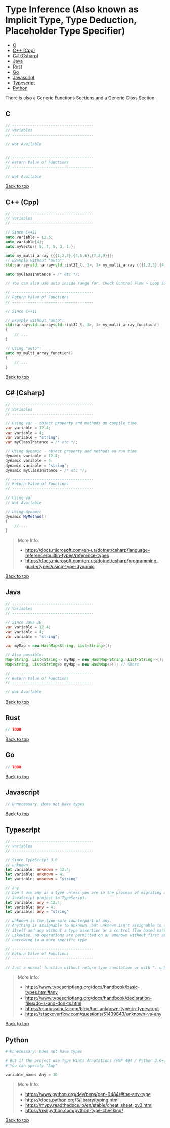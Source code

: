 # Type Inference (Also known as Implicit Type, Type Deduction, Placeholder Type Specifier)

- [C](#c)
- [C++ (Cpp)](#c-cpp)
- [C# (Csharp)](#c-csharp)
- [Java](#java)
- [Rust](#rust)
- [Go](#go)
- [Javascript](#javascript)
- [Typescript](#typescript)
- [Python](#python)

There is also a Generic Functions Sections and a Generic Class Section

## C

```C
// ------------------------------------
// Variables
// ------------------------------------

// Not Available


// ------------------------------------
// Return Value of Functions
// ------------------------------------

// Not Available
```

[Back to top](#top)

## C++ (Cpp)

```Cpp
// ------------------------------------
// Variables
// ------------------------------------

// Since C++11
auto variable = 12.5;
auto variable{4};
auto myVector{ 9, 7, 5, 3, 1 };

auto my_multi_array {{{1,2,3},{4,5,6},{7,8,9}}};
// Example without "auto":
std::array<std::array<std::int32_t, 3>, 3> my_multi_array {{{1,2,3},{4,5,6},{7,8,9}}};

auto myClassInstance = /* etc */;

// You can also use auto inside range for. Check Control Flow > Loop Section

// ------------------------------------
// Return Value of Functions
// ------------------------------------

// Since C++11

// Example without "auto":
std::array<std::array<std::int32_t, 3>, 3> my_multi_array_function()
{
	// ...
}

// Using "auto":
auto my_multi_array_function()
{
	// ...
}
```

[Back to top](#top)

## C# (Csharp)

```Cs
// ------------------------------------
// Variables
// ------------------------------------

// Using var - object property and methods on compile time
var variable = 12.4;
var variable = 4;
var variable = "string";
var myClassInstance = /* etc */;

// Using dynamic - object property and methods on run time
dynamic variable = 12.4;
dynamic variable = 4;
dynamic variable = "string";
dynamic myClassInstance = /* etc */;

// ------------------------------------
// Return Value of Functions
// ------------------------------------

// Using var
// Not Available

// Using dynamic
dynamic MyMethod()
{
    // ...
}
```

> More Info:
> - https://docs.microsoft.com/en-us/dotnet/csharp/language-reference/builtin-types/reference-types
> - https://docs.microsoft.com/en-us/dotnet/csharp/programming-guide/types/using-type-dynamic

[Back to top](#top)

## Java

```Java
// ------------------------------------
// Variables
// ------------------------------------

// Since Java 10
var variable = 12.4;
var variable = 4;
var variable = "string";

var myMap = new HashMap<String, List<String>();

// Also possible:
Map<String, List<String>> myMap = new HashMap<String, List<String>>(); // Full
Map<String, List<String>> myMap = new HashMap<>(); // Short

// ------------------------------------
// Return Value of Functions
// ------------------------------------

// Not Available
```

[Back to top](#top)

## Rust

```Rust
// TODO
```

[Back to top](#top)

## Go

```Go
// TODO
```

[Back to top](#top)

## Javascript

```Javascript
// Unnecessary. Does not have types
```

[Back to top](#top)

## Typescript

```Typescript
// ------------------------------------
// Variables
// ------------------------------------

// Since TypeScript 3.0
// unknown
let variable: unknown = 12.4;
let variable: unknown = 4;
let variable: unknown = "string"

// any
// Don't use any as a type unless you are in the process of migrating a
// JavaScript project to TypeScript.
let variable: any = 12.4;
let variable: any = 4;
let variable: any = "string"

// unknown is the type-safe counterpart of any.
// Anything is assignable to unknown, but unknown isn't assignable to anything but
// itself and any without a type assertion or a control flow based narrowing.
// Likewise, no operations are permitted on an unknown without first asserting or
// narrowing to a more specific type.

// ------------------------------------
// Return Value of Functions
// ------------------------------------

// Just a normal function without return type annotation or with ": unknown"
```

> More Info:
> - https://www.typescriptlang.org/docs/handbook/basic-types.html#any
> - https://www.typescriptlang.org/docs/handbook/declaration-files/do-s-and-don-ts.html
> - https://mariusschulz.com/blog/the-unknown-type-in-typescript
> - https://stackoverflow.com/questions/51439843/unknown-vs-any

[Back to top](#top)

## Python

```Python
# Unnecessary. Does not have types

# But if the project use Type Hints Annotations (PEP 484 / Python 3.6+)
# You can specify "Any"

variable_name: Any = 10
```

> More Info:
> - https://www.python.org/dev/peps/pep-0484/#the-any-type
> - https://docs.python.org/3/library/typing.html
> - https://mypy.readthedocs.io/en/stable/cheat_sheet_py3.html
> - https://realpython.com/python-type-checking/

[Back to top](#top)
